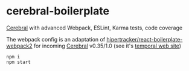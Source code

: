 # cerebral-boilerplate

[Cerebral](http://www.cerebraljs.com) with advanced Webpack, ESLint, Karma tests, code coverage

The webpack config is an adaptation of [hipertracker/react-boilerplate-webpack2](https://bitbucket.org/hipertracker/react-boilerplate-webpack2) for incoming [Cerebral](http://www.cerebraljs.com/) v0.35/1.0 (see it's [temporal web site](https://cerebralwebsite2.herokuapp.com))

```
npm i
npm start
```

